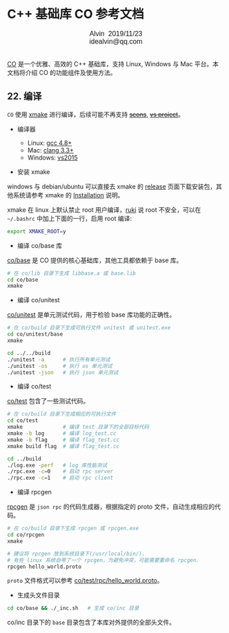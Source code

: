 # C++ 基础库 CO 参考文档

<font face="Arial" size=3>
<center>
Alvin &nbsp;2019/11/23
</center>
<center>
idealvin@qq.com
</center>
<br />
</font>
  
  
[CO](https://github.com/idealvin/co/) 是一个优雅、高效的 C++ 基础库，支持 Linux, Windows 与 Mac 平台。本文档将介绍 CO 的功能组件及使用方法。

## 22. 编译

`CO` 使用 [xmake](https://github.com/xmake-io/xmake) 进行编译，后续可能不再支持 ~~[scons](https://scons.org/)~~, ~~[vs project](https://visualstudio.microsoft.com/)~~。

- 编译器
    - Linux: [gcc 4.8+](https://gcc.gnu.org/projects/cxx-status.html#cxx11)
    - Mac: [clang 3.3+](https://clang.llvm.org/cxx_status.html)
    - Windows: [vs2015](https://visualstudio.microsoft.com/)

- 安装 xmake

windows 与 debian/ubuntu 可以直接去 xmake 的 [release](https://github.com/xmake-io/xmake/releases) 页面下载安装包，其他系统请参考 xmake 的 [Installation](https://xmake.io/#/guide/installation) 说明。

xmake 在 linux 上默认禁止 root 用户编译，[ruki](https://github.com/waruqi) 说 root 不安全，可以在 `~/.bashrc` 中加上下面的一行，启用 root 编译:
```sh
export XMAKE_ROOT=y
```

- 编译 co/base 库

[co/base](https://github.com/idealvin/co/tree/master/base) 是 CO 提供的核心基础库，其他工具都依赖于 base 库。

```sh
# 在 co/lib 目录下生成 libbase.a 或 base.lib
cd co/base
xmake
```

- 编译 co/unitest

[co/unitest](https://github.com/idealvin/co/tree/master/unitest/base) 是单元测试代码，用于检验 base 库功能的正确性。

```sh
# 在 co/build 目录下生成可执行文件 unitest 或 unitest.exe
cd co/unitest/base
xmake

cd ../../build
./unitest -a      # 执行所有单元测试
./unitest -os     # 执行 os 单元测试
./unitest -json   # 执行 json 单元测试
```

- 编译 co/test

[co/test](https://github.com/idealvin/co/tree/master/test) 包含了一些测试代码。

```sh
# 在 co/build 目录下生成相应的可执行文件
cd co/test
xmake             # 编译 test 目录下的全部目标代码
xmake -b log      # 编译 log_test.cc
xmake -b flag     # 编译 flag_test.cc
xmake build flag  # 编译 flag_test.cc

cd ../build
./log.exe -perf   # log 库性能测试
./rpc.exe -c=0    # 启动 rpc server
./rpc.exe -c=1    # 启动 rpc client
```

- 编译 rpcgen

[rpcgen](https://github.com/idealvin/co/tree/master/rpcgen) 是 `json rpc` 的代码生成器，根据指定的 proto 文件，自动生成相应的代码。

```sh
# 在 co/build 目录下生成 rpcgen 或 rpcgen.exe
cd co/rpcgen
xmake

# 建议将 rpcgen 放到系统目录下(/usr/local/bin/).
# 有些 linux 系统自带了一个 rpcgen，为避免冲突，可能需要重命名 rpcgen.
rpcgen hello_world.proto
```

`proto` 文件格式可以参考 [co/test/rpc/hello_world.proto](https://github.com/idealvin/co/blob/master/test/rpc/hello_world.proto)。

- 生成头文件目录

```sh
cd co/base && ./_inc.sh   # 生成 co/inc 目录
```

co/inc 目录下的 `base` 目录包含了本库对外提供的全部头文件。
